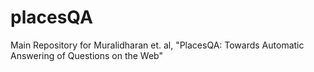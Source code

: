 # placesQA
Main Repository for Muralidharan et. al, "PlacesQA: Towards Automatic Answering of Questions on the Web"
